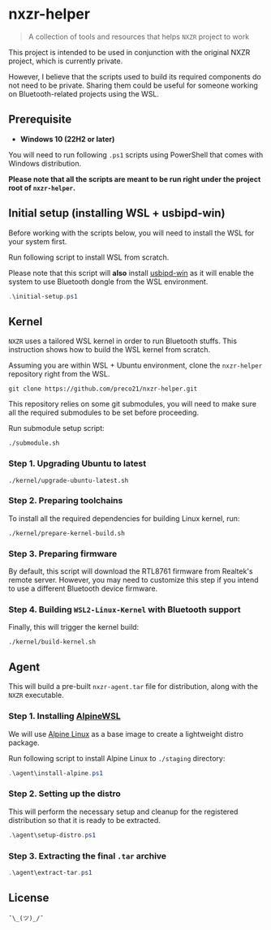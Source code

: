 # nxzr-helper

> A collection of tools and resources that helps `NXZR` project to work

This project is intended to be used in conjunction with the original NXZR project, which is currently private.

However, I believe that the scripts used to build its required components do not need to be private. Sharing them could be useful for someone working on Bluetooth-related projects using the WSL.

## Prerequisite

- **Windows 10 (22H2 or later)**

You will need to run following `.ps1` scripts using PowerShell that comes with Windows distribution.

**Please note that all the scripts are meant to be run right under the project root of `nxzr-helper`.**

## Initial setup (installing WSL + usbipd-win)

Before working with the scripts below, you will need to install the WSL for your system first.

Run following script to install WSL from scratch.

Please note that this script will **also** install [usbipd-win](https://github.com/dorssel/usbipd-win/) as it will enable the system to use Bluetooth dongle from the WSL environment.

```powershell
.\initial-setup.ps1
```

## Kernel

`NXZR` uses a tailored WSL kernel in order to run Bluetooth stuffs. This instruction shows how to build the WSL kernel from scratch.

Assuming you are within WSL + Ubuntu environment, clone the `nxzr-helper` repository right from the WSL.

```shell
git clone https://github.com/preco21/nxzr-helper.git
```

This repository relies on some git submodules, you will need to make sure all the required submodules to be set before proceeding.

Run submodule setup script:

```shell
./submodule.sh
```

### Step 1. Upgrading Ubuntu to latest

```shell
./kernel/upgrade-ubuntu-latest.sh
```

### Step 2. Preparing toolchains

To install all the required dependencies for building Linux kernel, run:

```shell
./kernel/prepare-kernel-build.sh
```

### Step 3. Preparing firmware

By default, this script will download the RTL8761 firmware from Realtek's remote server. However, you may need to customize this step if you intend to use a different Bluetooth device firmware.

### Step 4. Building `WSL2-Linux-Kernel` with Bluetooth support

Finally, this will trigger the kernel build:

```shell
./kernel/build-kernel.sh
```

## Agent

This will build a pre-built `nxzr-agent.tar` file for distribution, along with the `NXZR` executable.

### Step 1. Installing [AlpineWSL](https://github.com/yuk7/AlpineWSL)

We will use [Alpine Linux](https://www.alpinelinux.org/) as a base image to create a lightweight distro package.

Run following script to install Alpine Linux to `./staging` directory:

```powershell
.\agent\install-alpine.ps1
```

### Step 2. Setting up the distro

This will perform the necessary setup and cleanup for the registered distribution so that it is ready to be extracted.

```powershell
.\agent\setup-distro.ps1
```

### Step 3. Extracting the final `.tar` archive

```powershell
.\agent\extract-tar.ps1
```

## License

`¯\_(ツ)_/¯`
